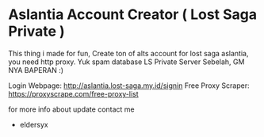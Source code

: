 # Aslantia Account Creator ( Lost Saga Private )
This thing i made for fun, Create ton of alts account for lost saga aslantia, you need http proxy.
Yuk spam database LS Private Server Sebelah, GM NYA BAPERAN :)

Login Webpage: http://aslantia.lost-saga.my.id/signin
Free Proxy Scraper: https://proxyscrape.com/free-proxy-list

for more info about update contact me
- eldersyx
